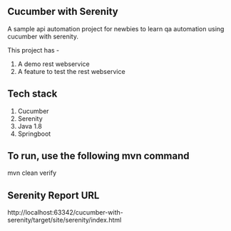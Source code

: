 Cucumber with Serenity
----------------------
A sample api automation project for newbies to learn qa automation using cucumber with serenity.

This project has -
1. A demo rest webservice
2. A feature to test the rest webservice

Tech stack
----------
1. Cucumber
2. Serenity
3. Java 1.8
4. Springboot

To run, use the following mvn command 
-------------------------------------
mvn clean verify

Serenity Report URL
------------------
http://localhost:63342/cucumber-with-serenity/target/site/serenity/index.html
